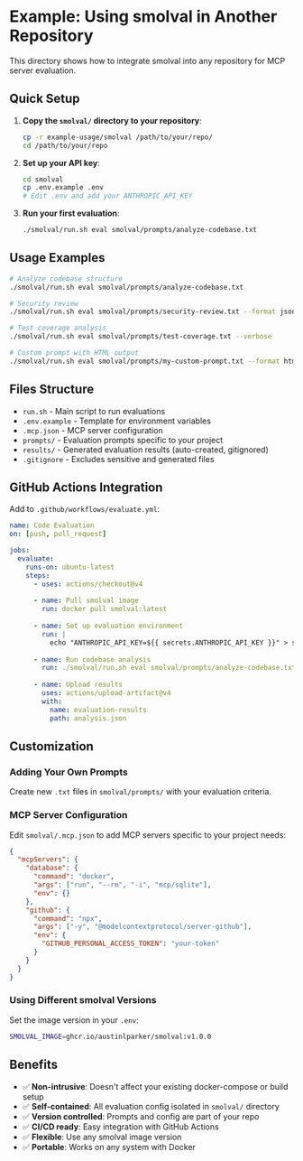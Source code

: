 # Example: Using smolval in Another Repository

This directory shows how to integrate smolval into any repository for MCP server evaluation.

## Quick Setup

1. **Copy the `smolval/` directory to your repository**:
   ```bash
   cp -r example-usage/smolval /path/to/your/repo/
   cd /path/to/your/repo
   ```

2. **Set up your API key**:
   ```bash
   cd smolval
   cp .env.example .env
   # Edit .env and add your ANTHROPIC_API_KEY
   ```

3. **Run your first evaluation**:
   ```bash
   ./smolval/run.sh eval smolval/prompts/analyze-codebase.txt
   ```

## Usage Examples

```bash
# Analyze codebase structure
./smolval/run.sh eval smolval/prompts/analyze-codebase.txt

# Security review
./smolval/run.sh eval smolval/prompts/security-review.txt --format json

# Test coverage analysis
./smolval/run.sh eval smolval/prompts/test-coverage.txt --verbose

# Custom prompt with HTML output
./smolval/run.sh eval smolval/prompts/my-custom-prompt.txt --format html
```

## Files Structure

- `run.sh` - Main script to run evaluations
- `.env.example` - Template for environment variables
- `.mcp.json` - MCP server configuration
- `prompts/` - Evaluation prompts specific to your project
- `results/` - Generated evaluation results (auto-created, gitignored)
- `.gitignore` - Excludes sensitive and generated files

## GitHub Actions Integration

Add to `.github/workflows/evaluate.yml`:

```yaml
name: Code Evaluation
on: [push, pull_request]

jobs:
  evaluate:
    runs-on: ubuntu-latest
    steps:
      - uses: actions/checkout@v4
      
      - name: Pull smolval image
        run: docker pull smolval:latest
        
      - name: Set up evaluation environment
        run: |
          echo "ANTHROPIC_API_KEY=${{ secrets.ANTHROPIC_API_KEY }}" > smolval/.env
          
      - name: Run codebase analysis
        run: ./smolval/run.sh eval smolval/prompts/analyze-codebase.txt --format json --output analysis.json
        
      - name: Upload results
        uses: actions/upload-artifact@v4
        with:
          name: evaluation-results
          path: analysis.json
```

## Customization

### Adding Your Own Prompts

Create new `.txt` files in `smolval/prompts/` with your evaluation criteria.

### MCP Server Configuration

Edit `smolval/.mcp.json` to add MCP servers specific to your project needs:

```json
{
  "mcpServers": {
    "database": {
      "command": "docker",
      "args": ["run", "--rm", "-i", "mcp/sqlite"],
      "env": {}
    },
    "github": {
      "command": "npx",
      "args": ["-y", "@modelcontextprotocol/server-github"],
      "env": {
        "GITHUB_PERSONAL_ACCESS_TOKEN": "your-token"
      }
    }
  }
}
```

### Using Different smolval Versions

Set the image version in your `.env`:
```bash
SMOLVAL_IMAGE=ghcr.io/austinlparker/smolval:v1.0.0
```

## Benefits

- ✅ **Non-intrusive**: Doesn't affect your existing docker-compose or build setup
- ✅ **Self-contained**: All evaluation config isolated in `smolval/` directory
- ✅ **Version controlled**: Prompts and config are part of your repo
- ✅ **CI/CD ready**: Easy integration with GitHub Actions
- ✅ **Flexible**: Use any smolval image version
- ✅ **Portable**: Works on any system with Docker